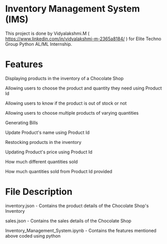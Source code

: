 # Inventory Management System (IMS)
This project is done by Vidyalakshmi.M ( https://www.linkedin.com/in/vidyalakshmi-m-2365a8184/ ) for Elite Techno Group Python AL/ML Internship.

# Features
Displaying products in the inventory of a Chocolate Shop

Allowing users to choose the product and quantity they need using Product Id

Allowing users to know if the product is out of stock or not

Allowing users to choose multiple products of varying quantities

Generating Bills

Update Product's name using Product Id

Restocking products in the inventory

Updating Product's price using Product Id

How much different quantities sold

How much quantities sold from Product Id  provided

# File Description

inventory.json - Contains the product details of the Chocolate Shop's Inventory

sales.json     - Contains the sales details of the Chocolate Shop

Inventory_Management_System.ipynb  - Contains the features mentioned above coded using python
